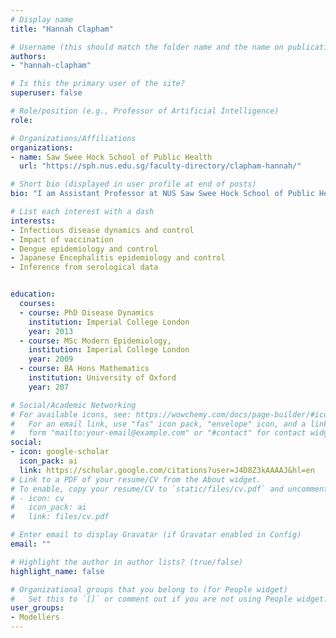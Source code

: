 ```yaml
---
# Display name
title: "Hannah Clapham"

# Username (this should match the folder name and the name on publications)
authors:
- "hannah-clapham"

# Is this the primary user of the site?
superuser: false

# Role/position (e.g., Professor of Artificial Intelligence)
role:

# Organizations/Affiliations
organizations:
- name: Saw Swee Hock School of Public Health
  url: "https://sph.nus.edu.sg/faculty-directory/clapham-hannah/"

# Short bio (displayed in user profile at end of posts)
bio: "I am Assistant Professor at NUS Saw Swee Hock School of Public Health in Singapore. My research employs mathematical modelling and data analysis to understand transmission and control of infectious diseases. I have a particular interest in arboviruses and sero-epidemiology."

# List each interest with a dash
interests:
- Infectious disease dynamics and control
- Impact of vaccination
- Dengue epidemiology and control
- Japanese Encephalitis epidemiology and control
- Inference from serological data


education:
  courses:
  - course: PhD Disease Dynamics
    institution: Imperial College London 
    year: 2013
  - course: MSc Modern Epidemiology, 
    institution: Imperial College London 
    year: 2009
  - course: BA Hons Mathematics 
    institution: University of Oxford 
    year: 207

# Social/Academic Networking
# For available icons, see: https://wowchemy.com/docs/page-builder/#icons
#   For an email link, use "fas" icon pack, "envelope" icon, and a link in the
#   form "mailto:your-email@example.com" or "#contact" for contact widget.
social:
- icon: google-scholar
  icon_pack: ai
  link: https://scholar.google.com/citations?user=J4D8Z3kAAAAJ&hl=en
# Link to a PDF of your resume/CV from the About widget.
# To enable, copy your resume/CV to `static/files/cv.pdf` and uncomment the lines below.
# - icon: cv
#   icon_pack: ai
#   link: files/cv.pdf

# Enter email to display Gravatar (if Gravatar enabled in Config)
email: ""

# Highlight the author in author lists? (true/false)
highlight_name: false

# Organizational groups that you belong to (for People widget)
#   Set this to `[]` or comment out if you are not using People widget.
user_groups:
- Modellers
---
```


